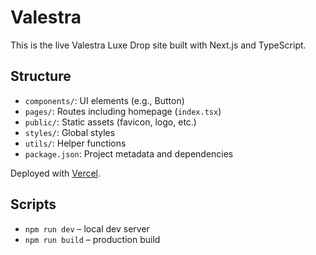 # Valestra

This is the live Valestra Luxe Drop site built with Next.js and TypeScript.

## Structure

- `components/`: UI elements (e.g., Button)
- `pages/`: Routes including homepage (`index.tsx`)
- `public/`: Static assets (favicon, logo, etc.)
- `styles/`: Global styles
- `utils/`: Helper functions
- `package.json`: Project metadata and dependencies

Deployed with [Vercel](https://vercel.com/).

## Scripts

- `npm run dev` – local dev server
- `npm run build` – production build
